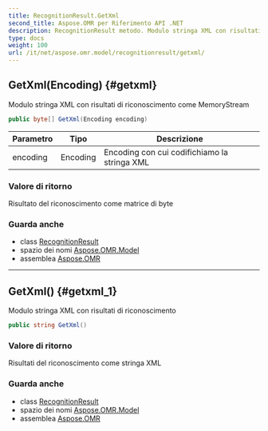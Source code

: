 ```yaml
---
title: RecognitionResult.GetXml
second_title: Aspose.OMR per Riferimento API .NET
description: RecognitionResult metodo. Modulo stringa XML con risultati di riconoscimento come MemoryStream
type: docs
weight: 100
url: /it/net/aspose.omr.model/recognitionresult/getxml/
---
```

## GetXml(Encoding) {#getxml}

Modulo stringa XML con risultati di riconoscimento come MemoryStream

```csharp
public byte[] GetXml(Encoding encoding)
```

| Parametro | Tipo | Descrizione |
| --- | --- | --- |
| encoding | Encoding | Encoding con cui codifichiamo la stringa XML |

### Valore di ritorno

Risultato del riconoscimento come matrice di byte

### Guarda anche

* class [RecognitionResult](../)
* spazio dei nomi [Aspose.OMR.Model](../../recognitionresult/)
* assemblea [Aspose.OMR](../../../)

---

## GetXml() {#getxml_1}

Modulo stringa XML con risultati di riconoscimento

```csharp
public string GetXml()
```

### Valore di ritorno

Risultati del riconoscimento come stringa XML

### Guarda anche

* class [RecognitionResult](../)
* spazio dei nomi [Aspose.OMR.Model](../../recognitionresult/)
* assemblea [Aspose.OMR](../../../)


